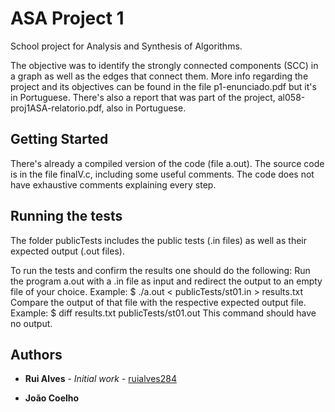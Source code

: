 # ASA Project 1

School project for Analysis and Synthesis of Algorithms.

The objective was to identify the strongly connected components (SCC) in a graph as well as the edges that connect them.
More info regarding the project and its objectives can be found in the file p1-enunciado.pdf but it's in Portuguese.
There's also a report that was part of the project, al058-proj1ASA-relatorio.pdf, also in Portuguese.

## Getting Started

There's already a compiled version of the code (file a.out).
The source code is in the file finalV.c, including some useful comments. The code does not have exhaustive comments explaining every step.

## Running the tests

The folder publicTests includes the public tests (.in files) as well as their expected output (.out files).

To run the tests and confirm the results one should do the following:
Run the program a.out with a .in file as input and redirect the output to an empty file of your choice. Example:
$ ./a.out < publicTests/st01.in > results.txt
Compare the output of that file with the respective expected output file. Example:
$ diff results.txt publicTests/st01.out
This command should have no output.

## Authors

* **Rui Alves** - *Initial work* - [ruialves284](https://github.com/ruialves284)

* **João Coelho**
